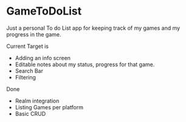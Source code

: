 # GameToDoList

Just a personal To do List app for keeping track of my games and my progress in the game.

Current Target is
- Adding an info screen
- Editable notes about my status, progress for that game.
- Search Bar
- Filtering


Done
- Realm integration
- Listing Games per platform
- Basic CRUD

